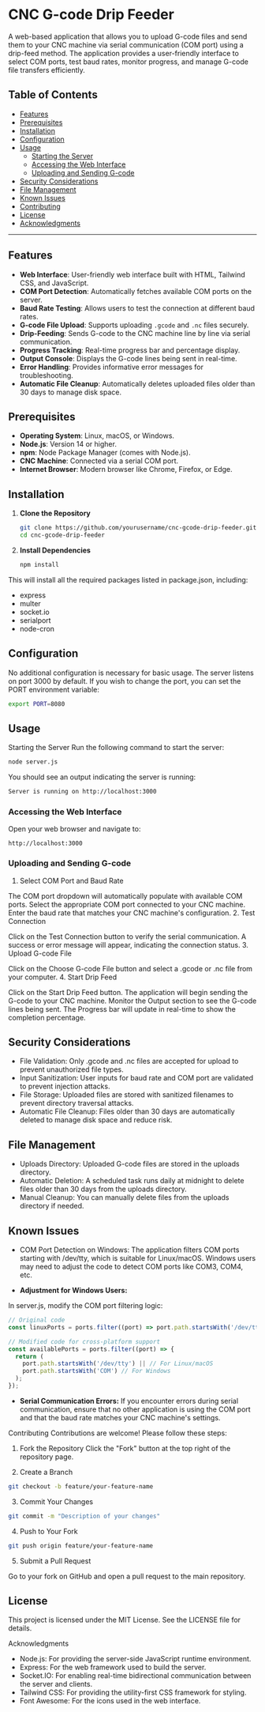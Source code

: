 # CNC G-code Drip Feeder

A web-based application that allows you to upload G-code files and send them to your CNC machine via serial communication (COM port) using a drip-feed method. The application provides a user-friendly interface to select COM ports, test baud rates, monitor progress, and manage G-code file transfers efficiently.

## Table of Contents

- [Features](#features)
- [Prerequisites](#prerequisites)
- [Installation](#installation)
- [Configuration](#configuration)
- [Usage](#usage)
  - [Starting the Server](#starting-the-server)
  - [Accessing the Web Interface](#accessing-the-web-interface)
  - [Uploading and Sending G-code](#uploading-and-sending-g-code)
- [Security Considerations](#security-considerations)
- [File Management](#file-management)
- [Known Issues](#known-issues)
- [Contributing](#contributing)
- [License](#license)
- [Acknowledgments](#acknowledgments)

---

## Features

- **Web Interface**: User-friendly web interface built with HTML, Tailwind CSS, and JavaScript.
- **COM Port Detection**: Automatically fetches available COM ports on the server.
- **Baud Rate Testing**: Allows users to test the connection at different baud rates.
- **G-code File Upload**: Supports uploading `.gcode` and `.nc` files securely.
- **Drip-Feeding**: Sends G-code to the CNC machine line by line via serial communication.
- **Progress Tracking**: Real-time progress bar and percentage display.
- **Output Console**: Displays the G-code lines being sent in real-time.
- **Error Handling**: Provides informative error messages for troubleshooting.
- **Automatic File Cleanup**: Automatically deletes uploaded files older than 30 days to manage disk space.

## Prerequisites

- **Operating System**: Linux, macOS, or Windows.
- **Node.js**: Version 14 or higher.
- **npm**: Node Package Manager (comes with Node.js).
- **CNC Machine**: Connected via a serial COM port.
- **Internet Browser**: Modern browser like Chrome, Firefox, or Edge.

## Installation

1. **Clone the Repository**

   ```bash
   git clone https://github.com/yourusername/cnc-gcode-drip-feeder.git
   cd cnc-gcode-drip-feeder
   ```

2. **Install Dependencies**

   ```bash
   npm install
   ```

This will install all the required packages listed in package.json, including:

- express
- multer
- socket.io
- serialport
- node-cron

## Configuration

No additional configuration is necessary for basic usage. The server listens on port 3000 by default. If you wish to change the port, you can set the PORT environment variable:

```bash
export PORT=8080
```

## Usage

Starting the Server
Run the following command to start the server:

```bash
node server.js
```

You should see an output indicating the server is running:

```bash
Server is running on http://localhost:3000
```

### Accessing the Web Interface

Open your web browser and navigate to:

```arduino
http://localhost:3000
```

### Uploading and Sending G-code

1. Select COM Port and Baud Rate

The COM port dropdown will automatically populate with available COM ports.
Select the appropriate COM port connected to your CNC machine.
Enter the baud rate that matches your CNC machine's configuration. 2. Test Connection

Click on the Test Connection button to verify the serial communication.
A success or error message will appear, indicating the connection status. 3. Upload G-code File

Click on the Choose G-code File button and select a .gcode or .nc file from your computer. 4. Start Drip Feed

Click on the Start Drip Feed button.
The application will begin sending the G-code to your CNC machine.
Monitor the Output section to see the G-code lines being sent.
The Progress bar will update in real-time to show the completion percentage.

## Security Considerations

- File Validation: Only .gcode and .nc files are accepted for upload to prevent unauthorized file types.
- Input Sanitization: User inputs for baud rate and COM port are validated to prevent injection attacks.
- File Storage: Uploaded files are stored with sanitized filenames to prevent directory traversal attacks.
- Automatic File Cleanup: Files older than 30 days are automatically deleted to manage disk space and reduce risk.

## File Management

- Uploads Directory: Uploaded G-code files are stored in the uploads directory.
- Automatic Deletion: A scheduled task runs daily at midnight to delete files older than 30 days from the uploads directory.
- Manual Cleanup: You can manually delete files from the uploads directory if needed.

## Known Issues

- COM Port Detection on Windows: The application filters COM ports starting with /dev/tty, which is suitable for Linux/macOS. Windows users may need to adjust the code to detect COM ports like COM3, COM4, etc.

- **Adjustment for Windows Users:**

In server.js, modify the COM port filtering logic:

```javascript
// Original code
const linuxPorts = ports.filter((port) => port.path.startsWith('/dev/tty'));

// Modified code for cross-platform support
const availablePorts = ports.filter((port) => {
  return (
    port.path.startsWith('/dev/tty') || // For Linux/macOS
    port.path.startsWith('COM') // For Windows
  );
});
```

- **Serial Communication Errors:** If you encounter errors during serial communication, ensure that no other application is using the COM port and that the baud rate matches your CNC machine's settings.

Contributing
Contributions are welcome! Please follow these steps:

1. Fork the Repository
   Click the "Fork" button at the top right of the repository page.

2. Create a Branch

```bash
git checkout -b feature/your-feature-name
```

3. Commit Your Changes

```bash
git commit -m "Description of your changes"
```

4. Push to Your Fork

```bash
git push origin feature/your-feature-name
```

5. Submit a Pull Request

Go to your fork on GitHub and open a pull request to the main repository.

## License

This project is licensed under the MIT License. See the LICENSE file for details.

Acknowledgments

- Node.js: For providing the server-side JavaScript runtime environment.
- Express: For the web framework used to build the server.
- Socket.IO: For enabling real-time bidirectional communication between the server and clients.
- Tailwind CSS: For providing the utility-first CSS framework for styling.
- Font Awesome: For the icons used in the web interface.
